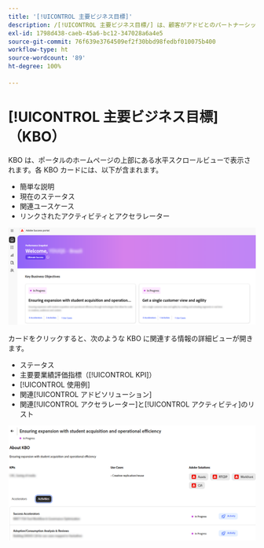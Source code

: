 ```yaml
---
title: '[!UICONTROL 主要ビジネス目標]'
description: /[!UICONTROL 主要ビジネス目標/] は、顧客がアドビとのパートナーシップを通じて達成することを目指す高位レベルの目標です。
exl-id: 1798d438-caeb-45a6-bc12-347028a6a4e5
source-git-commit: 76f639e3764509ef2f30bbd98fedbf010075b400
workflow-type: ht
source-wordcount: '89'
ht-degree: 100%

---
```


# [!UICONTROL 主要ビジネス目標]（KBO）

KBO は、ポータルのホームページの上部にある水平スクロールビューで表示されます。各 KBO カードには、以下が含まれます。

* 簡単な説明
* 現在のステータス
* 関連ユースケース
* リンクされたアクティビティとアクセラレーター

![KBO ホームページ](/help/adobe-success-portal/assets/kbo-home-page.png)

カードをクリックすると、次のような KBO に関連する情報の詳細ビューが開きます。

* ステータス
* 主要要業績評価指標（[!UICONTROL KPI]）
* [!UICONTROL 使用例]
* 関連[!UICONTROL アドビソリューション]
* 関連[!UICONTROL アクセラレーター]と[!UICONTROL アクティビティ]のリスト

![KBO に関連する情報の例](/help/adobe-success-portal/assets/about-kbo-example.png)
